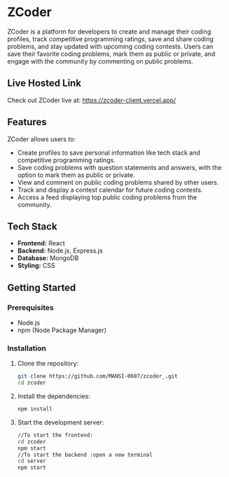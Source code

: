 # ZCoder

ZCoder is a platform for developers to create and manage their coding profiles, track competitive programming ratings, save and share coding problems, and stay updated with upcoming coding contests. Users can save their favorite coding problems, mark them as public or private, and engage with the community by commenting on public problems.

## Live Hosted Link
Check out ZCoder live at: https://zcoder-client.vercel.app/

## Features

ZCoder allows users to:
- Create profiles to save personal information like tech stack and competitive programming ratings.
- Save coding problems with question statements and answers, with the option to mark them as public or private.
- View and comment on public coding problems shared by other users.
- Track and display a contest calendar for future coding contests.
- Access a feed displaying top public coding problems from the community.

## Tech Stack

- **Frontend:** React
- **Backend:** Node.js, Express.js
- **Database:** MongoDB 
- **Styling:** CSS

## Getting Started

### Prerequisites

- Node.js
- npm (Node Package Manager)

### Installation

1. Clone the repository:

   ```sh
   git clone https://github.com/MANSI-0607/zcoder_.git
   cd zcoder
2. Install the dependencies:
   ```sh
   npm install
3. Start the development server:
    ```sh
    //To start the frontend:
    cd zcoder
    npm start
    //To start the backend :open a new terminal
    cd server
    npm start
  
